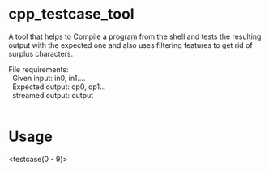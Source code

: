 # cpp_testcase_tool
A tool that helps to Compile a program from the shell and tests the resulting output with the expected one and also uses filtering features to get rid of surplus characters.

File requirements: <br />
    &nbsp; Given input: in0, in1.... <br />
    &nbsp; Expected output: op0, op1... <br />
    &nbsp; streamed output: output <br /> <br />

# Usage
<Executable file> <src file without extension> <testcase(0 - 9)> <br />
 
